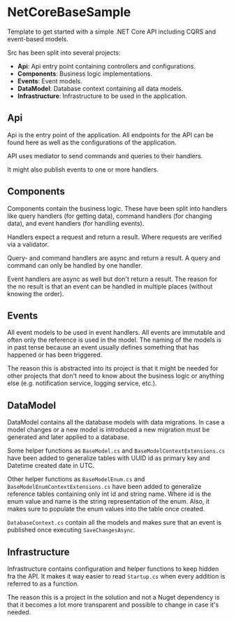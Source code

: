 # NetCoreBaseSample
Template to get started with a simple .NET Core API including CQRS and event-based models.

Src has been split into several projects:
 - **Api**: Api entry point containing controllers and configurations.
 - **Components**: Business logic implementations.
 - **Events**: Event models.
 - **DataModel**: Database context containing all data models.
 - **Infrastructure**: Infrastructure to be used in the application.

## Api
Api is the entry point of the application.
All endpoints for the API can be found here as well as the configurations of the application.

API uses mediator to send commands and queries to their handlers.

It might also publish events to one or more handlers.

## Components
Components contain the business logic. These have been split into handlers like query handlers (for getting data), command handlers (for changing data), and event handlers (for handling events).

Handlers expect a request and return a result. Where requests are verified via a validator.

Query- and command handlers are async and return a result. A query and command can only be handled by one handler.

Event handlers are async as well but don't return a result. The reason for the no result is that an event can be handled in multiple places (without knowing the order).

## Events
All event models to be used in event handlers. All events are immutable and often only the reference is used in the model.
The naming of the models is in past tense because an event usually defines something that has happened or has been triggered.

The reason this is abstracted into its project is that it might be needed for other projects that don't need to know about the business logic or anything else (e.g. notification service, logging service, etc.).

## DataModel
DataModel contains all the database models with data migrations. In case a model changes or a new model is introduced a new migration must be generated and later applied to a database.

Some helper functions as `BaseModel.cs` and `BaseModelContextExtensions.cs` have been added to generalize tables with UUID id as primary key and Datetime created date in UTC.

Other helper functions as `BaseModelEnum.cs` and `BaseModelEnumContextExtensions.cs` have been added to generalize reference tables containing only int id and string name. Where id is the enum value and name is the string representation of the enum.
Also, it makes sure to populate the enum values into the table once created.

`DatabaseContext.cs` contain all the models and makes sure that an event is published once executing `SaveChangesAsync`.

## Infrastructure
Infrastructure contains configuration and helper functions to keep hidden fra the API. It makes it way easier to read `Startup.cs` when every addition is referred to as a function.

The reason this is a project in the solution and not a Nuget dependency is that it becomes a lot more transparent and possible to change in case it's needed.
